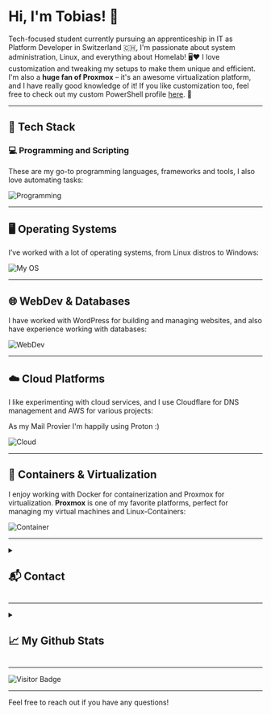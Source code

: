 # Hi, I'm Tobias! 👋

Tech-focused student currently pursuing an apprenticeship in IT as Platform Developer in Switzerland 🇨🇭, I'm passionate about system administration, Linux, and everything about Homelab! 🖥️❤️ I love customization and tweaking my setups to make them unique and efficient. I'm also a **huge fan of Proxmox** – it's an awesome virtualization platform, and I have really good knowledge of it! If you like customization too, feel free to check out my custom PowerShell profile [here](https://github.com/CrazyWolf13/unix-pwsh). 🚀

---

## 🔧 Tech Stack

### 💻 Programming and Scripting

These are my go-to programming languages, frameworks and tools, I also love automating tasks:

![Programming](https://go-skill-icons.vercel.app/api/icons?i=bash,powershell,python,fastapi,flask,git,github)

---

## 🖥️ Operating Systems

I’ve worked with a lot of operating systems, from Linux distros to Windows:

![My OS](https://go-skill-icons.vercel.app/api/icons?i=windows,linux,debian,ubuntu,arch,bsd,android,raspberrypi)

---

## 🌐 WebDev & Databases

I have worked with WordPress for building and managing websites, and also have experience working with databases:

![WebDev](https://go-skill-icons.vercel.app/api/icons?i=wordpress,divi,figma,postgres,mysql,sqlite)

---

## ☁️ Cloud Platforms

I like experimenting with cloud services, and I use Cloudflare for DNS management and AWS for various projects:

As my Mail Provier I'm happily using Proton :)

![Cloud](https://go-skill-icons.vercel.app/api/icons?i=cloudflare,aws,proton)

---

## 🐳 Containers & Virtualization

I enjoy working with Docker for containerization and Proxmox for virtualization. **Proxmox** is one of my favorite platforms, perfect for managing my virtual machines and Linux-Containers:

![Container](https://go-skill-icons.vercel.app/api/icons?i=docker,lxc,proxmox)

---

<details>
 <summary>

  ## 📬 Contact</summary>
  You can reach me via Matrix: `@crazywolf13:matrix.org`  
  <br>
  Or connect with me on LinkedIn:  
  [![LinkedIn](https://skillicons.dev/icons?i=linkedin)](https://www.linkedin.com/in/tobias-meier-5597b6314/)
</details>

---


<details>
 <summary>

  ## 📈 My Github Stats</summary>
  ![](https://github-readme-stats.vercel.app/api?username=CrazyWolf13&show_icons=true&locale=en&theme=tokyonight)
  ![](http://github-profile-summary-cards.vercel.app/api/cards/profile-details?username=CrazyWolf13&theme=tokyonight)
  ![](http://github-profile-summary-cards.vercel.app/api/cards/most-commit-language?username=CrazyWolf13&theme=tokyonight)

  

</details>

---

![Visitor Badge](https://visitor-badge.laobi.icu/badge?page_id=CrazyWolf13.CrazyWolf13)

---

Feel free to reach out if you have any questions!

